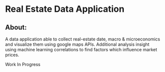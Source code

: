 # Real Estate Data Application

## About:
A data application able to collect real-estate date, macro & microeconomics and visualize them using google maps APIs. Additional analysis insight using machine learning correlations to find factors which influence market prices.

Work In Progress
